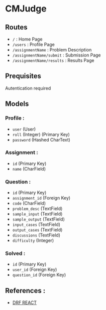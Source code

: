 # CMJudge

## Routes 
* `/` : Home Page <br>
* `/users` : Profile Page <br>
* `/assignmentName` : Problem Description <br>
* `/assignmentName/submit` : Submission Page <br>
* `/assignmentName/results` : Results Page <br>

## Prequisites
Autentication required

## Models
### Profile :
 * `user` (User)
 * `roll` (Integer) (Primary Key)
 * `password` (Hashed CharText)
 
### Assignment :
 * `id` (Primary Key)
 * `name` (CharField)
 
### Question : 
 * `id` (Primary Key)
 * `assignment_id` (Foreign Key)
 * `code` (CharField)
 * `problem_desc` (TextField)
 * `sample_input` (TextField)
 * `sample_output` (TextField)
 * `input_cases` (TextField)
 * `output_cases` (TextField)
 * `discussions` (TextField)
 * `difficulty` (Integer)
 
 ### Solved : 
 * `id` (Primary Key)
 * `user_id` (Foreign Key)
 * `question_id` (Foreign Key)

## References : 
* [DRF REACT](https://wsvincent.com/django-rest-framework-react-tutorial/) 
